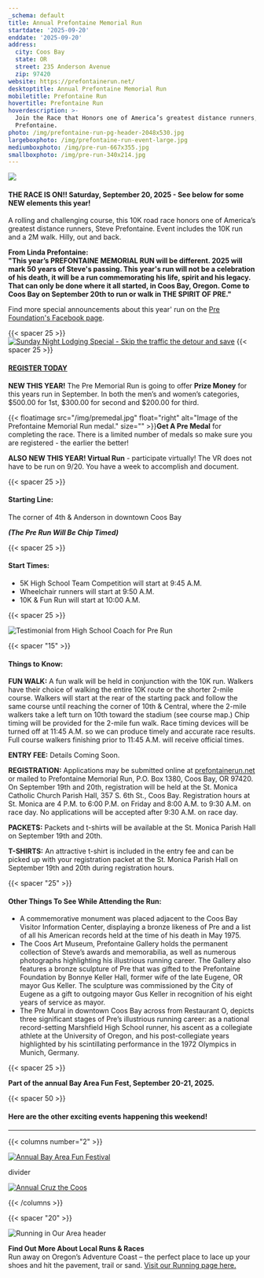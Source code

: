 ```yaml
---
_schema: default
title: Annual Prefontaine Memorial Run
startdate: '2025-09-20'
enddate: '2025-09-20'
address:
  city: Coos Bay
  state: OR
  street: 235 Anderson Avenue
  zip: 97420
website: https://prefontainerun.net/
desktoptitle: Annual Prefontaine Memorial Run
mobiletitle: Prefontaine Run
hovertitle: Prefontaine Run
hoverdescription: >-
  Join the Race that Honors one of America’s greatest distance runners, Steve
  Prefontaine.
photo: /img/prefontaine-run-pg-header-2048x530.jpg
largeboxphoto: /img/prefontaine-run-event-large.jpg
mediumboxphoto: /img/pre-run-667x355.jpg
smallboxphoto: /img/pre-run-340x214.jpg
---
```

![](/img/prefontaine-run-starting-line-695x3xx.jpg)

#### **THE RACE IS ON!! Saturday, September 20, 2025 - See below for some NEW elements this year!**

A rolling and challenging course, this 10K road race honors one of America’s greatest distance runners, Steve Prefontaine. Event includes the 10K run and a 2M walk. Hilly, out and back.

**From Linda Prefontaine:<br>"This year’s PREFONTAINE MEMORIAL RUN will be different. 2025 will mark 50 years of Steve's passing. This year's run will not be a celebration of his death, it will be a run commemorating his life, spirit and his legacy. That can only be done where it all started, in Coos Bay, Oregon. Come to Coos Bay on September 20th to run or walk in THE SPIRIT OF PRE."**

Find more special announcements about this year' run on the <a href="https://www.facebook.com/profile.php?id=100091479487534" target="_blank" rel="noopener">Pre Foundation's Facebook page</a>.

{{< spacer 25 >}}
[![Sunday Night Lodging Special - Skip the traffic the detour and save](/img/baff-stay-x-offer-button-1.jpg)](/stay-extra-night)
{{< spacer 25 >}}

#### <a href="https://secure.getmeregistered.com/get_information.php?event_id=140932" target="_blank" rel="noopener"><strong>REGISTER TODAY</strong></a>

**NEW THIS YEAR!** The Pre Memorial Run is going to offer **Prize Money** for this years run in September. In both the men’s and women’s categories, $500.00 for 1st, $300.00 for second and $200.00 for third.

{{< floatimage src="/img/premedal.jpg" float="right" alt="Image of the Prefontaine Memorial Run medal." size="" >}}**Get A Pre Medal** for completing the race. There is a limited number of medals so make sure you are registered - the earlier the better!

**ALSO NEW THIS YEAR! Virtual Run** - participate virtually! The VR does not have to be run on 9/20. You have a week to accomplish and document.

{{< spacer 25 >}}

#### Starting Line:

The corner of 4th & Anderson in downtown Coos Bay

***(The Pre Run Will Be Chip Timed)***

{{< spacer 25 >}}

#### Start Times:

* 5K High School Team Competition will start at 9:45 A.M.
* Wheelchair runners will start at 9:50 A.M.
* 10K & Fun Run will start at 10:00 A.M.

{{< spacer 25 >}}

![Testimonial from High School Coach for Pre Run](/img/pre-run-school-comment.jpg "Medford High athletes run in the Annual Prefontaine Memorial Run held each September in Coos Bay.")

{{< spacer "15" >}}

#### Things to Know:

**FUN WALK:** A fun walk will be held in conjunction with the 10K run. Walkers have their choice of walking the entire 10K route or the shorter 2-mile course. Walkers will start at the rear of the starting pack and follow the same course until reaching the corner of 10th & Central, where the 2-mile walkers take a left turn on 10th toward the stadium (see course map.) Chip timing will be provided for the 2-mile fun walk. Race timing devices will be turned off at 11:45 A.M. so we can produce timely and accurate race results. Full course walkers finishing prior to 11:45 A.M. will receive official times.

**ENTRY FEE:** Details Coming Soon.

**REGISTRATION:** Applications may be submitted online at <a href="https://prefontainerun.net/race-details/" target="_blank" rel="noopener">prefontainerun.net</a> or mailed to Prefontaine Memorial Run, P.O. Box 1380, Coos Bay, OR 97420. On September 19th and 20th, registration will be held at the St. Monica Catholic Church Parish Hall, 357 S. 6th St., Coos Bay. Registration hours at St. Monica are 4 P.M. to 6:00 P.M. on Friday and 8:00 A.M. to 9:30 A.M. on race day. No applications will be accepted after 9:30 A.M. on race day.

**PACKETS:** Packets and t-shirts will be available at the St. Monica Parish Hall on September 19th and 20th.&nbsp;

**T-SHIRTS:** An attractive t-shirt is included in the entry fee and can be picked up with your registration packet at the St. Monica Parish Hall on September 19th and 20th during registration hours.

{{< spacer "25" >}}

#### Other Things To See While Attending the Run:

* A commemorative monument was placed adjacent to the Coos Bay Visitor Information Center, displaying a bronze likeness of Pre and a list of all his American records held at the time of his death in May 1975.
* The Coos Art Museum, Prefontaine Gallery holds the permanent collection of Steve’s awards and memorabilia, as well as numerous photographs highlighting his illustrious running career. The Gallery also features a bronze sculpture of Pre that was gifted to the Prefontaine Foundation by Bonnye Keller Hall, former wife of the late Eugene, OR mayor Gus Keller. The sculpture was commissioned by the City of Eugene as a gift to outgoing mayor Gus Keller in recognition of his eight years of service as mayor.
* The Pre Mural in downtown Coos Bay across from Restaurant O, depicts three significant stages of Pre’s illustrious running career: as a national record-setting Marshfield High School runner, his ascent as a collegiate athlete at the University of Oregon, and his post-collegiate years highlighted by his scintillating performance in the 1972 Olympics in Munich, Germany.

{{< spacer 25 >}}

**Part of the annual Bay Area Fun Fest, September 20-21, 2025.**

{{< spacer 50 >}}

#### Here are the other exciting events happening this weekend!

---

{{< columns number="2" >}}

[![Annual Bay Area Fun Festival](/img/bay-area-fun-fest-column-01.jpg)](/event/annual-bay-area-fun-festival)

divider

[![Annual Cruz the Coos](/img/cruz-the-coos-columns-02.jpg)](/event/annual-cruz-the-coos/)

{{< /columns >}}

{{< spacer "20" >}}

![Running in Our Area header](/img/event-running-hdrs-695x125-v02.jpg)

**Find Out More About Local Runs & Races**<br>Run away on Oregon’s Adventure Coast – the perfect place to lace up your shoes and hit the pavement, trail or sand. [Visit our Running page here.](/running)